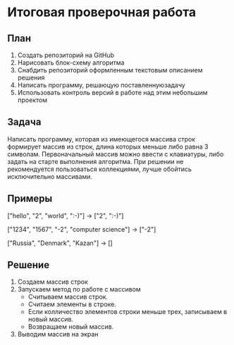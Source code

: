 # Итоговая проверочная работа

## План

1. Создать репозиторий на GitHub
2. Нарисовать блок-схему алгоритма 
3. Снабдить репозиторий оформленным текстовым описанием решения
4. Написать программу, решаюцую поставленнуюзадачу
5. Использовать контроль версий в работе над этим небольшим проектом

## Задача

Написать программу, которая из имеющегося массива строк формирует массив из строк, длина которых меньше либо равна 3 символам. Первоначальный массив можно ввести с клавиатуры, либо задать на старте выполнения алгоритма. При решении не рекомендуется пользоваться коллекциями, лучше обойтись исключительно массивами.

## Примеры

["hello", "2", "world", ":-)"] -> ["2", ":-)"]

["1234", "1567", "-2", "computer science"] -> ["-2"]

["Russia", "Denmark", "Kazan"] -> []

## Решение

1. Создаем массив строк
2. Запускаем метод по работе с массивом
    + Считываем массив строк.
    * Считаем элементы в строке.
    * Если колличество элементов строки меньше трех, записываем в новый массив.
    * Возвращаем новый массив.
3. Выводим массив на экран